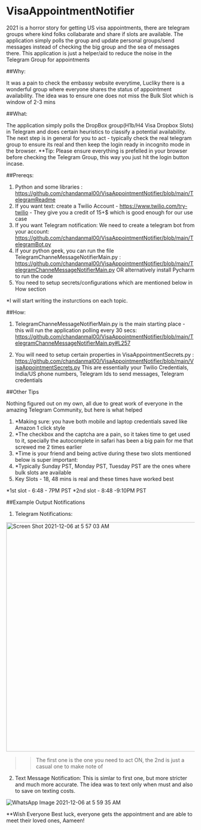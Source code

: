 # VisaAppointmentNotifier
2021 is a horror story for getting US visa appointments, there are telegram groups where kind folks collabarate and share if slots are available. The application simply polls the group and update personal groups/send messages instead of checking the big group and the sea of messages there. This application is just a helper/aid to reduce the noise in the Telegram Group for appointments

##Why:

It was a pain to check the embassy website everytime, Lucliky there is a wonderful group where everyone shares the status of appointment availability. 
The idea was to ensure one does not miss the Bulk Slot which is window of 2-3 mins

##What:

The application simply polls the DropBox group(H1b/H4 Visa Dropbox Slots) in Telegram and does certain heuristics to classify a potential availability.
The next step is in general for you to act - typically check the real telegram group to ensure its real and then keep the login ready in incognito mode in the browser.
**Tip: Please ensure everything is prefelled in your browser before checking the Telegram Group, this way you just hit the login button incase.


##Prereqs:

1. Python and some libraries : https://github.com/chandanmal00/VisaAppointmentNotifier/blob/main/TelegramReadme
2. If you want text: create a Twilio Account - https://www.twilio.com/try-twilio  - They give you a credit of 15+$ which is good enough for our use case
3. If you want Telegram notification: We need to create a telegram bot from your account:  https://github.com/chandanmal00/VisaAppointmentNotifier/blob/main/TelegramBot.py
4. If your python geek, you can run the file TelegramChanneMessageNotifierMain.py : https://github.com/chandanmal00/VisaAppointmentNotifier/blob/main/TelegramChanneMessageNotifierMain.py
OR alternatively install Pycharm to run the code
5. You need to setup secrets/configurations which are mentioned below in How section

*I will start writing the insturctions on each topic.

##How:

1. TelegramChanneMessageNotifierMain.py is the main starting place - this will run the application polling every 30 secs: https://github.com/chandanmal00/VisaAppointmentNotifier/blob/main/TelegramChanneMessageNotifierMain.py#L257

2. You will need to setup certain properties in VisaAppointmentSecrets.py : https://github.com/chandanmal00/VisaAppointmentNotifier/blob/main/VisaAppointmentSecrets.py
This are essentially your Twilio Credentials, India/US phone numbers, Telegram Ids to send messages, Telegram credentials

##Other Tips

Nothing figured out on my own, all due to great work of everyone in the amazing Telegram Community, but here is what helped
1. *Making sure: you have both mobile and laptop credentials saved like Amazon 1 click style
2. *The checkbox and the captcha are a pain, so it takes time to get used to it, specially the autocomplete in safari has been a big pain for me that screwed me 2 times earlier
3. *Time is your friend and being active during these two slots mentioned below is super important:
4. *Typically Sunday PST, Monday PST, Tuesday PST are the ones where bulk slots are available
5. Key Slots - 18, 48 mins is real and these times have worked best

*1st slot - 6:48 - 7PM  PST
*2nd slot - 8:48 -9:10PM PST


##Example Output Notifications

1. Telegram Notifications:
<img width="611" alt="Screen Shot 2021-12-06 at 5 57 03 AM" src="https://user-images.githubusercontent.com/25375284/144770351-75658867-5ad2-4160-9e75-999b196b178d.png">

>>The first one is the one you need to act ON, the 2nd is just a casual one to make note of

2. Text Message Notification:
This is simlar to first one, but more stricter and much more accurate. The idea was to text only when must and also to save on texting costs.

![WhatsApp Image 2021-12-06 at 5 59 35 AM](https://user-images.githubusercontent.com/25375284/144770470-a0e3b7eb-7624-4333-827e-396852717dfa.jpeg)



**Wish Everyone Best luck, everyone gets the appointment and are able to meet their loved ones, Aameen!











